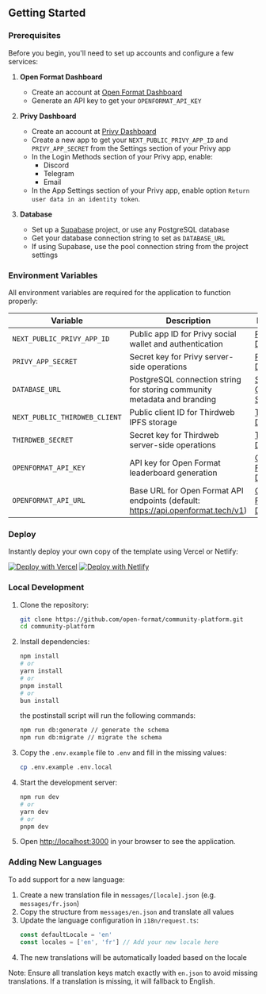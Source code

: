 ## Getting Started

### Prerequisites

Before you begin, you'll need to set up accounts and configure a few services:

1. **Open Format Dashboard**

   - Create an account at [Open Format Dashboard](https://app.openformat.tech)
   - Generate an API key to get your `OPENFORMAT_API_KEY`

2. **Privy Dashboard**

   - Create an account at [Privy Dashboard](https://dashboard.privy.io)
   - Create a new app to get your `NEXT_PUBLIC_PRIVY_APP_ID` and `PRIVY_APP_SECRET` from the Settings section of your Privy app
   - In the Login Methods section of your Privy app, enable:
     - Discord
     - Telegram
     - Email
   - In the App Settings section of your Privy app, enable option `Return user data in an identity token`.

3. **Database**
   - Set up a [Supabase](https://supabase.com) project, or use any PostgreSQL database
   - Get your database connection string to set as `DATABASE_URL`
   - If using Supabase, use the pool connection string from the project settings

### Environment Variables

All environment variables are required for the application to function properly:

| Variable                      | Description                                                                      | Reference                                                                                       |
| ----------------------------- | -------------------------------------------------------------------------------- | ----------------------------------------------------------------------------------------------- |
| `NEXT_PUBLIC_PRIVY_APP_ID`    | Public app ID for Privy social wallet and authentication                         | [Privy Dashboard](https://dashboard.privy.io)                                                   |
| `PRIVY_APP_SECRET`            | Secret key for Privy server-side operations                                      | [Privy Dashboard](https://dashboard.privy.io)                                                   |
| `DATABASE_URL`                | PostgreSQL connection string for storing community metadata and branding         | [Supabase Connection Strings](https://supabase.com/docs/guides/database/connecting-to-postgres) |
| `NEXT_PUBLIC_THIRDWEB_CLIENT` | Public client ID for Thirdweb IPFS storage                                       | [Thirdweb Dashboard](https://thirdweb.com/dashboard)                                            |
| `THIRDWEB_SECRET`             | Secret key for Thirdweb server-side operations                                   | [Thirdweb Dashboard](https://thirdweb.com/dashboard)                                            |
| `OPENFORMAT_API_KEY`          | API key for Open Format leaderboard generation                                   | [Open Format Dashboard](https://app.openformat.tech)                                            |
| `OPENFORMAT_API_URL`          | Base URL for Open Format API endpoints (default: https://api.openformat.tech/v1) | [Open Format Docs](https://docs.openformat.tech)                                                |

### Deploy

Instantly deploy your own copy of the template using Vercel or Netlify:

[![Deploy with Vercel](https://vercel.com/button)](https://vercel.com/new/clone?repository-url=https%3A%2F%2Fgithub.com%2Fopen-format%2Fcommunity-platform&env=NEXT_PUBLIC_PRIVY_APP_ID,PRIVY_SECRET,DATABASE_URL,NEXT_PUBLIC_THIRDWEB_CLIENT,THIRDWEB_SECRET,OPENFORMAT_API_KEY,OPENFORMAT_API_URL) [![Deploy with Netlify](https://www.netlify.com/img/deploy/button.svg)](https://app.netlify.com/start/deploy?repository=https://github.com/open-format/community-platform)

### Local Development

1. Clone the repository:

   ```bash
   git clone https://github.com/open-format/community-platform.git
   cd community-platform
   ```

2. Install dependencies:

   ```bash
   npm install
   # or
   yarn install
   # or
   pnpm install
   # or
   bun install
   ```

   the postinstall script will run the following commands:

   ```bash
   npm run db:generate // generate the schema
   npm run db:migrate // migrate the schema
   ```

3. Copy the `.env.example` file to `.env` and fill in the missing values:

   ```bash
   cp .env.example .env.local
   ```

4. Start the development server:

   ```bash
   npm run dev
   # or
   yarn dev
   # or
   pnpm dev
   ```

5. Open [http://localhost:3000](http://localhost:3000) in your browser to see the application.

### Adding New Languages

To add support for a new language:

1. Create a new translation file in `messages/[locale].json` (e.g. `messages/fr.json`)
2. Copy the structure from `messages/en.json` and translate all values
3. Update the language configuration in `i18n/request.ts`:
   ```typescript
   const defaultLocale = 'en'
   const locales = ['en', 'fr'] // Add your new locale here
   ```
4. The new translations will be automatically loaded based on the locale

Note: Ensure all translation keys match exactly with `en.json` to avoid missing translations. If a translation is missing, it will fallback to English.
